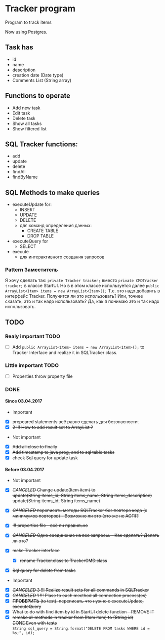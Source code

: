 # Tracker program
Program to track items

Now using Postgres.

## Task has
- id
- name
- description
- creation date (Date type)
- Comments List (String array)

## Functions to operate
- Add new task
- Edit task
- Delete task
- Show all tasks
- Show filtered list


## SQL Tracker functions:
- add
- update
- delete
- findAll
- findByName

## SQL Methods to make queries
- executeUpdate for:
    - INSERT
    - UPDATE
    - DELETE
    - для команд определения данных:
        - CREATE TABLE
        - DROP TABLE
- executeQuery for
    - SELECT
- execute
    - для интерактивного создания запросов


### Pattern Заместитель
Я хочу сделать так:
```private Tracker tracker;```
вместо
```private CMDTracker tracker;```
в классе StartUI. Но в в этом классе используется далее
```public ArrayList<Item> items = new ArrayList<Item>();```
Т.е. это надо добавить в интерфейс Tracker. 
Получится ли это использовать? 
Или, точнее сказать, это и так надо использовать?
Да, как я понимаю это и так надо использовать.

## TODO
### Realy important TODO
- [ ] Add 
    ```public ArrayList<Item> items = new ArrayList<Item>();```
    to Tracker Interface and realize it in SQLTracker class.

### Little important TODO
- [ ] Properties throw property file

### DONE
#### Since 03.04.2017
- Important
- [x] ~~prepeared statements всё равно сделать для безопасности.~~
- [x] ~~2 !!! How to add result set to ArrayList<Item> ?~~

- Not important
- [x] ~~Add  all close to finally~~ 
- [x] ~~Add timestamp to java prog, and to sql table tasks~~
- [x] ~~check Sql query for update task~~

#### Before 03.04.2017
- Not important
- [x] ~~*CANCELED* Change update(Item item) to  
        update(String items_id, String items_name, String items_description)  
        update(String items_id, String items_name)~~  
- [x] ~~*CANCELED* переписать методы SQLTracker без повтора кода 
        (с минимумов повторов) - Возможно ли это (это же не АОП)?~~

- [x] ~~!!! properties file - всё ли правильно~~
- [x] ~~*CANCELED* Одно соединение на все запросы. - Как сделать? Делать ли это?~~
- [x] ~~make Tracker interface~~
    - [x] ~~rename Tracker.class to TrackerCMD.class~~
- [x] ~~Sql query for delete from tasks~~

- Important
- [x] ~~*CANCELED* 3 !!! Realize result sets for all commands in SQLTracker~~
- [x] ~~*CANCELED* 1 !!! Plase to each mecthod all connection process(es)~~ 
- [x] ~~**ПРОВЕРИТЬ** (to test): переписать что нужно с executeUpdate, executeQuery~~
- [x] ~~What to do with find item by id in StartUI delete function
        - REMOVE IT~~
- [x] ~~remake all methods in tracker from (Item item) to (String id)  
        DONE Even with tests~~  
    ```String sql_query = String.format("DELETE FROM tasks WHERE id = %s;", id);```
